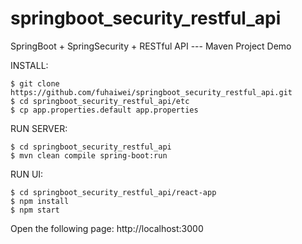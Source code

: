 # springboot_security_restful_api
SpringBoot + SpringSecurity + RESTful API --- Maven Project Demo

INSTALL:
```shell
$ git clone https://github.com/fuhaiwei/springboot_security_restful_api.git
$ cd springboot_security_restful_api/etc
$ cp app.properties.default app.properties
```

RUN SERVER:
```shell
$ cd springboot_security_restful_api
$ mvn clean compile spring-boot:run
```

RUN UI:
```shell
$ cd springboot_security_restful_api/react-app
$ npm install
$ npm start
```

Open the following page: http://localhost:3000
